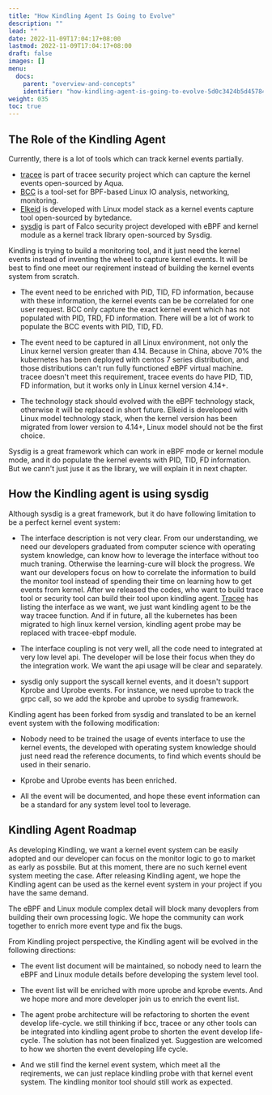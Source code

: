 ```yaml
---
title: "How Kindling Agent Is Going to Evolve"
description: ""
lead: ""
date: 2022-11-09T17:04:17+08:00
lastmod: 2022-11-09T17:04:17+08:00
draft: false
images: []
menu:
  docs:
    parent: "overview-and-concepts"
    identifier: "how-kindling-agent-is-going-to-evolve-5d0c3424b5d45784289102aad11140d8"
weight: 035
toc: true
---
```

## The Role of the Kindling Agent
Currently, there is a lot of tools which can track kernel events partially.

- [tracee](https://github.com/aquasecurity/tracee) is part of tracee security project which can capture the kernel events open-sourced by Aqua.
- [BCC](https://github.com/iovisor/bcc) is a tool-set for BPF-based Linux IO analysis, networking, monitoring.
- [Elkeid](https://github.com/bytedance/Elkeid) is developed with Linux model stack as a kernel events capture tool open-sourced by bytedance.
- [sysdig](https://github.com/draios/sysdig) is part of Falco security project developed with eBPF and kernel module as a kernel track library open-sourced by Sysdig.

Kindling is trying to build a monitoring tool, and it just need the kernel events instead of inventing the wheel to capture kernel events.  It will be best to find one meet our reqirement instead of building the kernel events system from scratch. 

- The event need to be enriched with PID, TID, FD information, because with these information, the kernel events can be be correlated for one user request. BCC only capture the exact kernel event which has not populated with PID, TRD, FD information. There will be a lot of work to populate the BCC events with PID, TID, FD.

- The event need to be captured in all Linux environment, not only the Linux kernel version greater than 4.14. Because in China, above 70% the kubernetes has been deployed with centos 7 series distribution, and those distributions can't run fully functioned eBPF virtual machine. tracee doesn't meet this requirement, tracee events do have PID, TID, FD information, but it works only in Linux kernel version 4.14+.
- The technology stack should evolved with the eBPF technology stack, otherwise it will be replaced in short future. Elkeid is developed with Linux model technology stack, when the kernel version has been migrated from lower version to 4.14+, Linux model should not be the first choice.

Sysdig is a great framework which can work in eBPF mode or kernel module mode, and it do populate the kernel events with PID, TID, FD information.  But we cann't just juse it as the library, we will explain it in next chapter.
## How the Kindling agent is using sysdig
Although sysdig is a great framework, but it do have following limitation to be a perfect kernel event system:

- The interface description is not very clear. From our understanding, we need our developers graduated from computer science with operating system knowledge, can know how to leverage the interface without too much traning. Otherwise the learning-cure will block the progress. We want our developers focus on how to correlate the information to build the monitor tool instead of spending their time on learning how to get events from kernel. After we released the codes, who want to build trace tool or security tool can build their tool upon kindling agent. [Tracee](https://github.com/aquasecurity/tracee) has listing the interface as we want, we just want kindling agent to be the way tracee function. And if in future, all the kubernetes has been migrated to high linux kernel version, kindling agent probe may be replaced with tracee-ebpf module.

- The interface coupling is not very well, all the code need to integrated at very low level api. The developer will be lose their focus when they do the integration work. We want the api usage will be clear and separately.
- sysdig only support the syscall kernel events, and it doesn't support Kprobe and Uprobe events. For instance, we need uprobe to track the grpc call, so we add the kprobe and uprobe to sysdig framework.

Kindling agent has been forked from sysdig and translated to be an kernel event system with the following modification:

- Nobody need to be trained the usage of events interface to use the kernel events, the developed with operating system knowledge should just need read the reference documents, to find which events should be used in their senario.

- Kprobe and Uprobe events has been enriched.
- All the event will be documented, and hope these event information can be a standard for any system level tool to leverage.

## Kindling Agent Roadmap
As developing Kindling, we want a kernel event system can be easily adopted and our developer can focus on the monitor logic to go to market as early as possbile. But at this moment, there are no such kernel event system meeting the case. After releasing Kindling agent, we hope the Kindling agent can be used as the kernel event system in your project if you have the same demand.

The eBPF and Linux module complex detail will block many devoplers from building their own processing logic. We hope the community can work together to enrich more event type and fix the bugs.

From Kindling project perspective, the Kindling agent will be evolved in the following directions:
- The event list document will be maintained, so nobody need to learn the eBPF and Linux module details before developing the system level tool.

- The event list will be enriched with more uprobe and kprobe events. And we hope more and more developer join us to enrich the event list.
- The agent probe architecture will be refactoring to shorten the event develop life-cycle. we still thinking if bcc, tracee or any other tools can be integrated into kindling agent probe to shorten the event develop life-cycle. The solution has not been finalized yet. Suggestion are welcomed to how we shorten the event developing life cycle.
- And we still find the kernel event system, which meet all the reqirements, we can just replace kindling probe with that kernel event system. The kindling monitor tool should still work as expected.
